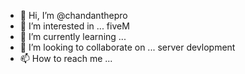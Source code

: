 - 👋 Hi, I’m @chandanthepro
- 👀 I’m interested in ... fiveM
- 🌱 I’m currently learning ...
- 💞️ I’m looking to collaborate on ... server devlopment
- 📫 How to reach me ...

<!---
chandanthepro/chandanthepro is a ✨ special ✨ repository because its `README.md` (this file) appears on your GitHub profile.
You can click the Preview link to take a look at your changes.
--->
